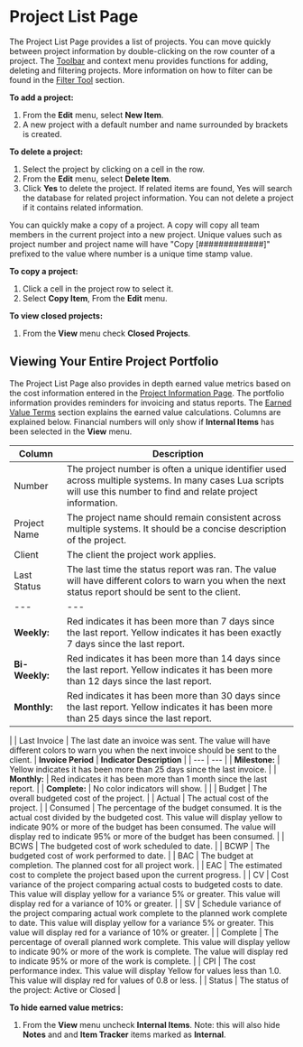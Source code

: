 # Project List Page

The Project List Page provides a list of projects. You can move quickly between project information by double-clicking on the row counter of a project. The [Toolbar](<Toolbar>) and context menu provides functions for adding, deleting and filtering projects. More information on how to filter can be found in the [Filter Tool](<Filter Tool>) section.

**To add a project:**
1. From the **Edit** menu, select **New Item**.
2. A new project with a default number and name surrounded by brackets is created.

**To delete a project:**
1. Select the project by clicking on a cell in the row.
2. From the **Edit** menu, select **Delete Item**.
3. Click **Yes** to delete the project. If related items are found, Yes will search the database for related project information. You can not delete a project if it contains related information.

You can quickly make a copy of a project. A copy will copy all team members in the current project into a new project. Unique values such as project number and project name will have "Copy \[#############\]" prefixed to the value where number is a unique time stamp value.

**To copy a project:**
1. Click a cell in the project row to select it.
2. Select **Copy Item**, From the **Edit** menu.

**To view closed projects:**
1. From the **View** menu check **Closed Projects**.

## Viewing Your Entire Project Portfolio

The Project List Page also provides in depth earned value metrics based on the cost information entered in the [Project Information Page](<Project Page>). The portfolio information provides reminders for invoicing and status reports. The [Earned Value Terms](<Earned Value Terms>) section explains the earned value calculations. Columns are explained below. Financial numbers will only show if **Internal Items** has been selected in the **View** menu.

| **Column** | **Description** |
| --- | --- |
| Number | The project number is often a unique identifier used across multiple systems. In many cases Lua scripts will use this number to find and relate project information. |
| Project Name | The project name should remain consistent across multiple systems. It should be a concise description of the project. |
| Client | The client the project work applies. |
| Last Status | The last time the status report was ran. The value will have different colors to warn you when the next status report should be sent to the client. | **Status Period** | **Indicator Description** |
| --- | --- |
| **Weekly:** | Red indicates it has been more than 7 days since the last report. Yellow indicates it has been exactly 7 days since the last report. |
| **Bi-Weekly:** | Red indicates it has been more than 14 days since the last report. Yellow indicates it has been more than 12 days since the last report. |
| **Monthly:** | Red indicates it has been more than 30 days since the last report. Yellow indicates it has been more than 25 days since the last report. |
 |
| Last Invoice | The last date an invoice was sent. The value will have different colors to warn you when the next invoice should be sent to the client. | **Invoice Period** | **Indicator Description** |
| --- | --- |
| **Milestone:** | Yellow indicates it has been more than 25 days since the last invoice. |
| **Monthly:** | Red indicates it has been more than 1 month since the last report. |
| **Complete:** | No color indicators will show. |
 |
| Budget | The overall budgeted cost of the project. |
| Actual | The actual cost of the project. |
| Consumed | The percentage of the budget consumed. It is the actual cost divided by the budgeted cost. This value will display yellow to indicate 90% or more of the budget has been consumed. The value will display red to indicate 95% or more of the budget has been consumed. |
| BCWS | The budgeted cost of work scheduled to date. |
| BCWP | The budgeted cost of work performed to date. |
| BAC | The budget at completion. The planned cost for all project work. |
| EAC | The estimated cost to complete the project based upon the current progress. |
| CV | Cost variance of the project comparing actual costs to budgeted costs to date. This value will display yellow for a variance 5% or greater. This value will display red for a variance of 10% or greater. |
| SV | Schedule variance of the project comparing actual work complete to the planned work complete to date. This value will display yellow for a variance 5% or greater. This value will display red for a variance of 10% or greater. |
| Complete | The percentage of overall planned work complete. This value will display yellow to indicate 90% or more of the work is complete. The value will display red to indicate 95% or more of the work is complete. |
| CPI | The cost performance index. This value will display Yellow for values less than 1.0. This value will display red for values of 0.8 or less. |
| Status | The status of the project: Active or Closed |


**To hide earned value metrics:**

1. From the **View** menu uncheck **Internal Items**. Note: this will also hide **Notes** and and **Item Tracker** items marked as **Internal**.